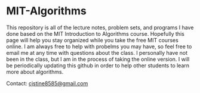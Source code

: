 # MIT-Algorithms
This repository is all of the lecture notes, problem sets, and programs I have done based on the MIT Introduction to Algorithms course.
Hopefully this page will help you stay organized while you take the free MIT courses online. I am always free to help with probelms you may have, so feel free to email me at any time with questions about the class. I personally have not been in the class, but I am in the process of taking the online version. I will be periodically updating this github in order to help other students to learn more about algorithms. 

Contact: cjstine8585@gmail.com
